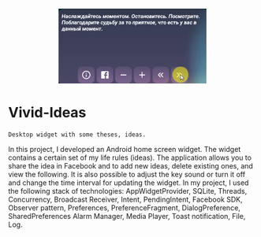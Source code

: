 <p align="center">
  <a href="https://github.com/DavidTavis/Vivid-Ideas" target="_blank">
    <img width="300"src="vivid-ideas.gif">
  </a>
</p>

# Vivid-Ideas
	Desktop widget with some theses, ideas.
In this project, I developed an Android home screen widget. The widget contains a certain set of my life rules (ideas). The application allows you to share the idea in Facebook and to add new ideas, delete existing ones, and view the following. It is also possible to adjust the key sound or turn it off and change the time interval for updating the widget.
	In my project, I used the following stack of technologies:
		AppWidgetProvider,
		SQLite,
		Threads, Concurrency,
		Broadcast Receiver,
		Intent, PendingIntent,
		Facebook SDK,
		Observer pattern,
		Preferences, PreferenceFragment, DialogPreference, SharedPreferences
		Alarm Manager,
		Media Player,
		Toast notification,
		File, Log.
